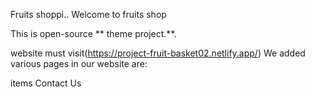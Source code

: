 Fruits shoppi..
Welcome to fruits shop

This is open-source ** theme project.**.

website must visit(https://project-fruit-basket02.netlify.app/) We added various pages in our website are:

items
Contact Us
